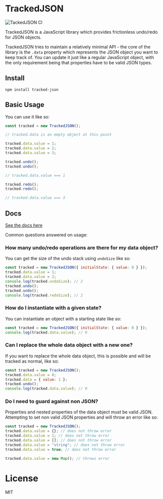 # TrackedJSON

![TackedJSON CI](https://github.com/JamesLMilner/tracked-json/actions/workflows/ci.yml/badge.svg)

TrackedJSON is a JavaScript library which provides frictionless undo/redo for JSON objects.

TrackedJSON tries to maintain a relatively minimal API - the core of the library is the `.data` property which represents the JSON object you want to keep track of. You can update it just like a regular JavaScript object, with the only requirement being that properties have to be valid JSON types.

## Install

```shell
npm install tracked-json
```

## Basic Usage

You can use it like so:

```javascript
const tracked = new TrackedJSON();

// tracked.data is an empty object at this point

tracked.data.value = 1;
tracked.data.value = 2;
tracked.data.value = 3;

tracked.undo();
tracked.undo();

// tracked.data.value === 1

tracked.redo();
tracked.redo();

// tracked.data.value === 3
```

## Docs

[See the docs here](https://jameslmilner.github.io/tracked-json/)

Common questions answered on usage:

### How many undo/redo operations are there for my data object?

You can get the size of the undo stack using `undoSize` like so:

```javascript
const tracked = new TrackedJSON({ initialState: { value: 0 } });
tracked.data.value = 1;
tracked.data.value = 2;
console.log(tracked.undoSize); // 2
tracked.undo();
tracked.undo();
console.log(tracked.redoSize); // 2
```

### How do I instantiate with a given state?

You can instantiate an object with a starting state like so:

```javascript
const tracked = new TrackedJSON({ initialState: { value: 0 } });
console.log(tracked.data.value); // 0
```

### Can I replace the whole data object with a new one?

If you want to replace the whole data object, this is possible and will be tracked as normal, like so:

```javascript
const tracked = new TrackedJSON();
tracked.data.value = 0;
tracked.data = { value: 1 };
tracked.undo();
console.log(tracked.data.value); // 0
```

### Do I need to guard against non JSON?

Properties and nested properties of the data object must be valid JSON. Attempting to set non valid JSON properties and will throw an error like so:

```javascript
const tracked = new TrackedJSON();
tracked.data.value = {}; // does not throw error
tracked.data.value = 1; // does not throw error
tracked.data.value = []; // does not throw error
tracked.data.value = "string"; // does not throw error
tracked.data.value = true; // does not throw error

tracked.data.value = new Map(); // throws error
```

# License

MIT

